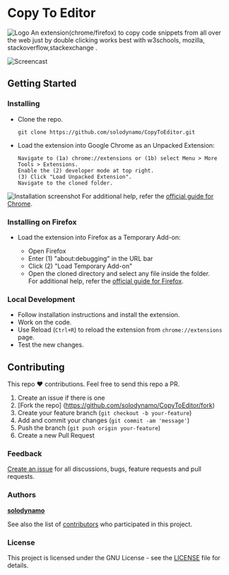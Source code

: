 # Copy To Editor
![Logo](https://s22.postimg.org/iczau3bht/logo.png)
An extension(chrome/firefox) to copy code snippets from all over the web just by double clicking works best with w3schools, mozilla, stackoverflow,stackexchange .

![Screencast](https://s30.postimg.org/qbcsjzbe9/1l7tr3.gif)

## Getting Started

### Installing

- Clone the repo.
  ```shell
  git clone https://github.com/solodynamo/CopyToEditor.git
  ```

- Load the extension into Google Chrome as an Unpacked Extension:

  ```
  Navigate to (1a) chrome://extensions or (1b) select Menu > More Tools > Extensions.
  Enable the (2) developer mode at top right.
  (3) Click "Load Unpacked Extension".
  Navigate to the cloned folder.
  
  ```

![Installation screenshot](https://s4.postimg.org/mdhxt8kxp/snappy.png)
For additional help, refer the [official guide for Chrome](https://developer.chrome.com/extensions/getstarted#unpacked).

### Installing on Firefox
- Load the extension into Firefox as a Temporary Add-on:

    - Open Firefox
    - Enter (1) "about:debugging" in the URL bar
    - Click (2) "Load Temporary Add-on"
    - Open the cloned directory and select any file inside the folder.  
    For additional help, refer the [official guide for Firefox](https://developer.mozilla.org/en-US/Add-ons/WebExtensions/Temporary_Installation_in_Firefox).

### Local Development
  - Follow installation instructions and install the extension.
  - Work on the code.
  - Use Reload (`Ctrl+R`) to reload the extension from `chrome://extensions` page.
  - Test the new changes.

## Contributing
This repo :heart: contributions. Feel free to send this repo a PR.

1. Create an issue if there is one
2. [Fork the repo] (https://github.com/solodynamo/CopyToEditor/fork)
3. Create your feature branch (`git checkout -b your-feature`)
4. Add and commit your changes (`git commit -am 'message'`)
5. Push the branch (`git push origin your-feature`)
6. Create a new Pull Request

### Feedback
[Create an issue](https://github.com/solodynamo/CopyToEditor/issues) for all discussions, bugs, feature requests and pull requests.

### Authors
 [**solodynamo**](https://github.com/solodynamo)

See also the list of [contributors](https://github.com/solodynamo/CopyToEditor/contributors) who participated in this project.

### License

This project is licensed under the GNU License - see the [LICENSE](LICENSE) file for details.
